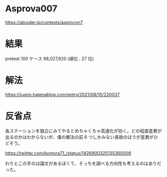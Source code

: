 # Asprova007
https://atcoder.jp/contests/asprocon7

# 結果
pretest 100 ケース 98,027,620 (順位 : 27 位)

# 解法

https://jupiro.hatenablog.com/entry/2021/08/15/220037

# 反省点

各ステーションを独立にみてやるとめちゃくちゃ高速化が効く。どの程度差異が出るのかはわからないが、僕の解法の前 6 つしかみない貪欲のほうが差異がひどそう。

https://twitter.com/komora71_/status/1426900325135360008

わりとこの手のは論文があるぽくて、そっちを調べる方向性も考えるのはありだった。